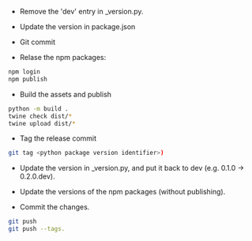 * Remove the 'dev' entry in _version.py.

* Update the version in package.json

* Git commit

* Relase the npm packages:

```bash
npm login
npm publish
```

* Build the assets and publish

```bash
python -m build .
twine check dist/*
twine upload dist/*
```

* Tag the release commit

```bash
git tag <python package version identifier>)
```

* Update the version in _version.py, and put it back to dev (e.g. 0.1.0 -> 0.2.0.dev). 

* Update the versions of the npm packages (without publishing).

* Commit the changes.

```bash
git push
git push --tags.
```